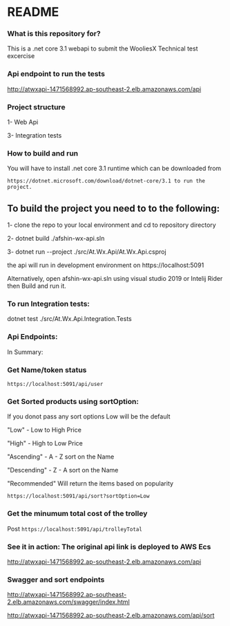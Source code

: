 # README

### What is this repository for?

This is a .net core 3.1 webapi to submit the WooliesX Technical test excercise

### Api endpoint to run the tests

http://atwxapi-1471568992.ap-southeast-2.elb.amazonaws.com/api

### Project structure

1- Web Api

3- Integration tests

### How to build and run

You will have to install .net core 3.1 runtime which can be downloaded from

    https://dotnet.microsoft.com/download/dotnet-core/3.1 to run the project.

## To build the project you need to to the following:

1- clone the repo to your local environment and cd to repository directory

2- dotnet build ./afshin-wx-api.sln

3- dotnet run --project ./src/At.Wx.Api/At.Wx.Api.csproj

the api will run in development environment on https://localhost:5091

Alternatively, open afshin-wx-api.sln using visual studio 2019 or Intelij Rider then Build and run it.

### To run Integration tests:

dotnet test ./src/At.Wx.Api.Integration.Tests

### Api Endpoints:

In Summary:

### Get Name/token status

`https://localhost:5091/api/user`

### Get Sorted products using sortOption:

If you donot pass any sort options Low will be the default

"Low" - Low to High Price

"High" - High to Low Price

"Ascending" - A - Z sort on the Name

"Descending" - Z - A sort on the Name

"Recommended" Will return the items based on popularity

`https://localhost:5091/api/sort?sortOption=Low`

### Get the minumum total cost of the trolley

Post `https://localhost:5091/api/trolleyTotal`

### See it in action: The original api link is deployed to AWS Ecs

http://atwxapi-1471568992.ap-southeast-2.elb.amazonaws.com/api

### Swagger and sort endpoints

http://atwxapi-1471568992.ap-southeast-2.elb.amazonaws.com/swagger/index.html

http://atwxapi-1471568992.ap-southeast-2.elb.amazonaws.com/api/sort
